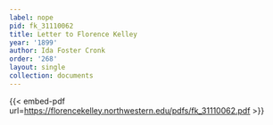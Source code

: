 ```yaml
---
label: nope
pid: fk_31110062
title: Letter to Florence Kelley
year: '1899'
author: Ida Foster Cronk
order: '268'
layout: single
collection: documents
---
```



{{< embed-pdf url=https://florencekelley.northwestern.edu/pdfs/fk_31110062.pdf >}}